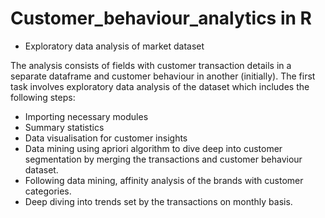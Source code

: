 # Customer_behaviour_analytics in R

- Exploratory data analysis of market dataset

The analysis consists of fields with customer transaction details in a separate dataframe and customer behaviour in another (initially). The first task involves exploratory data analysis of the dataset which includes the following steps:
- Importing necessary modules 
- Summary statistics 
- Data visualisation for customer insights
- Data mining using apriori algorithm to dive deep into customer segmentation by merging the transactions and customer behaviour dataset. 
- Following data mining, affinity analysis of the brands with customer categories. 
- Deep diving into trends set by the transactions on monthly basis. 
